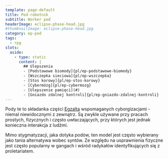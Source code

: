 ```yaml
---
template: page-default
title: Pod-robotnik
subtitle: Worker pod
headerImage: eclipse-phase-head.jpg
#thumbnailImage: eclipse-phase-head.jpg
category: ep-pod
tags:
  - rpg
slots:
  aside:
    - type: static
      content: |
        ## Ulepszenia
        - [Podstawowe biomody]{pl/ep-podstawowe-biomody}
        - [Wszczepka sieciowa]{pl/ep-wszczepka}
        - [Stos korowy]{pl/ep-stos-korowy}
        - [Cybermózg]{pl/ep-cybermozg}
        - [Ulepszenie pamięci](#)
        - [Gniazdo zdalnej kontroli]{pl/ep-gniazdo-zdalnej-kontroli}
---
```

Pody te to składanka części [Egzalta](Egzalt.md "zdrowsza, bystrzejsza i bardziej atrakcyjna wersja Genfiksa") wspomaganych cyborgizacjami - niemal niewidocznymi z zewnątrz. Są zwykle używane przy pracach prostych, fizycznych i często uwłaczających, przy których jest jednak konieczna interakcja z ludźmi.

Mimo stygmatyzacji, jaka dotyka podów, ten model jest często wybierany jako tania alternatywa wobec syntów. Ze względu na usprawnienia fizyczne jest często popularny w gangach i wśród radykałów identyfikujących się z proletariatem.
